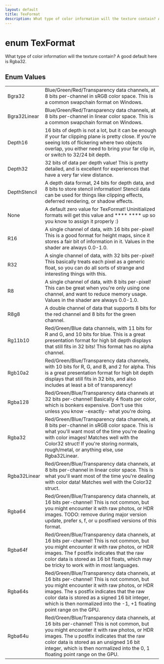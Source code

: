 ```yaml
---
layout: default
title: TexFormat
description: What type of color information will the texture contain? A good default here is Rgba32.
---
```

# enum TexFormat

What type of color information will the texture contain? A
good default here is Rgba32.

## Enum Values

|  |  |
|--|--|
|Bgra32|Blue/Green/Red/Transparency data channels, at 8 bits per-channel in sRGB color space. This is a common swapchain format on Windows.|
|Bgra32Linear|Blue/Green/Red/Transparency data channels, at 8 bits per-channel in linear color space. This is a common swapchain format on Windows.|
|Depth16|16 bits of depth is not a lot, but it can be enough if your far clipping plane is pretty close. If you're seeing lots of flickering where two objects overlap, you either need to bring your far clip in, or switch to 32/24 bit depth.|
|Depth32|32 bits of data per depth value! This is pretty detailed, and is excellent for experiences that have a very far view distance.|
|DepthStencil|A depth data format, 24 bits for depth data, and 8 bits to store stencil information! Stencil data can be used for things like clipping effects, deferred rendering, or shadow effects.|
|None|A default zero value for TexFormat! Uninitialized formats will get this value and **** **** up so you know to assign it properly :)|
|R16|A single channel of data, with 16 bits per-pixel! This is a good format for height maps, since it stores a fair bit of information in it. Values in the shader are always 0.0-1.0.|
|R32|A single channel of data, with 32 bits per-pixel! This basically treats each pixel as a generic float, so you can do all sorts of strange and interesting things with this.|
|R8|A single channel of data, with 8 bits per-pixel! This can be great when you're only using one channel, and want to reduce memory usage. Values in the shader are always 0.0-1.0.|
|R8g8|A double channel of data that supports 8 bits for the red channel and 8 bits for the green channel.|
|Rg11b10|Red/Green/Blue data channels, with 11 bits for R and G, and 10 bits for blue. This is a great presentation format for high bit depth displays that still fits in 32 bits! This format has no alpha channel.|
|Rgb10a2|Red/Green/Blue/Transparency data channels, with 10 bits for R, G, and B, and 2 for alpha. This is a great presentation format for high bit depth displays that still fits in 32 bits, and also includes at least a bit of transparency!|
|Rgba128|Red/Green/Blue/Transparency data channels at 32 bits per-channel! Basically 4 floats per color, which is bonkers expensive. Don't use this unless you know -exactly- what you're doing.|
|Rgba32|Red/Green/Blue/Transparency data channels, at 8 bits per-channel in sRGB color space. This is what you'll want most of the time you're dealing with color images! Matches well with the Color32 struct! If you're storing normals, rough/metal, or anything else, use Rgba32Linear.|
|Rgba32Linear|Red/Green/Blue/Transparency data channels, at 8 bits per-channel in linear color space. This is what you'll want most of the time you're dealing with color data! Matches well with the Color32 struct.|
|Rgba64|Red/Green/Blue/Transparency data channels, at 16 bits per-channel! This is not common, but you might encounter it with raw photos, or HDR images. TODO: remove during major version update, prefer s, f, or u postfixed versions of this format.|
|Rgba64f|Red/Green/Blue/Transparency data channels, at 16 bits per-channel! This is not common, but you might encounter it with raw photos, or HDR images. The f postfix indicates that the raw color data is stored as 16 bit floats, which may be tricky to work with in most languages.|
|Rgba64s|Red/Green/Blue/Transparency data channels, at 16 bits per-channel! This is not common, but you might encounter it with raw photos, or HDR images. The s postfix indicates that the raw color data is stored as a signed 16 bit integer, which is then normalized into the -1, +1 floating point range on the GPU.|
|Rgba64u|Red/Green/Blue/Transparency data channels, at 16 bits per-channel! This is not common, but you might encounter it with raw photos, or HDR images. The u postfix indicates that the raw color data is stored as an unsigned 16 bit integer, which is then normalized into the 0, 1 floating point range on the GPU.|
